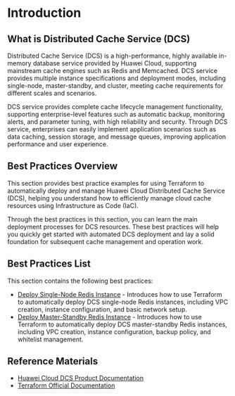 # Introduction

## What is Distributed Cache Service (DCS)

Distributed Cache Service (DCS) is a high-performance, highly available in-memory database service provided by Huawei Cloud, supporting mainstream cache engines such as Redis and Memcached. DCS service provides multiple instance specifications and deployment modes, including single-node, master-standby, and cluster, meeting cache requirements for different scales and scenarios.

DCS service provides complete cache lifecycle management functionality, supporting enterprise-level features such as automatic backup, monitoring alerts, and parameter tuning, with high reliability and security. Through DCS service, enterprises can easily implement application scenarios such as data caching, session storage, and message queues, improving application performance and user experience.

## Best Practices Overview

This section provides best practice examples for using Terraform to automatically deploy and manage Huawei Cloud Distributed Cache Service (DCS), helping you understand how to efficiently manage cloud cache resources using Infrastructure as Code (IaC).

Through the best practices in this section, you can learn the main deployment processes for DCS resources. These best practices will help you quickly get started with automated DCS deployment and lay a solid foundation for subsequent cache management and operation work.

## Best Practices List

This section contains the following best practices:

* [Deploy Single-Node Redis Instance](redis_single_instance.md) - Introduces how to use Terraform to automatically deploy DCS single-node Redis instances, including VPC creation, instance configuration, and basic network setup.
* [Deploy Master-Standby Redis Instance](redis_ha_instance.md) - Introduces how to use Terraform to automatically deploy DCS master-standby Redis instances, including VPC creation, instance configuration, backup policy, and whitelist management.

## Reference Materials

- [Huawei Cloud DCS Product Documentation](https://support.huaweicloud.com/dcs/index.html)
- [Terraform Official Documentation](https://www.terraform.io/docs/index.html)
